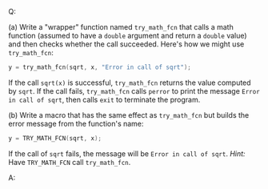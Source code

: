 Q:

(a) Write a "wrapper" function named `try_math_fcn` that calls a math function
(assumed to have a `double` argument and return a `double` value) and then
checks whether the call succeeded. Here's how we might use `try_math_fcn`:

```c
y = try_math_fcn(sqrt, x, "Error in call of sqrt");
```

If the call `sqrt(x)` is successful, `try_math_fcn` returns the value computed
by `sqrt`. If the call fails, `try_math_fcn` calls `perror` to print the message
`Error in call of sqrt`, then calls `exit` to terminate the program.

(b) Write a macro that has the same effect as `try_math_fcn` but builds the
error message from the function's name:

```c
y = TRY_MATH_FCN(sqrt, x);
```

If the call of `sqrt` fails, the message will be `Error in call of sqrt`.
<em>Hint:</em> Have `TRY_MATH_FCN` call `try_math_fcn`.

A:
